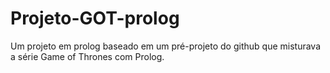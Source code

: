 # Projeto-GOT-prolog
Um projeto em prolog baseado em um pré-projeto do github que misturava a série Game of Thrones com Prolog.
